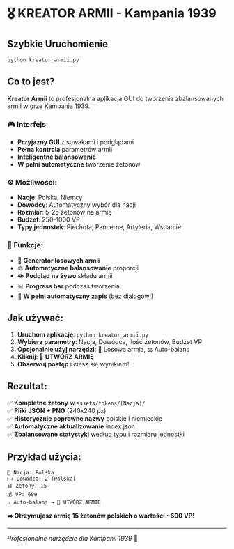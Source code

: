 # 🎖️ KREATOR ARMII - Kampania 1939

## Szybkie Uruchomienie

```bash
python kreator_armii.py
```

## Co to jest?

**Kreator Armii** to profesjonalna aplikacja GUI do tworzenia zbalansowanych armii w grze Kampania 1939.

### 🎮 Interfejs:
- **Przyjazny GUI** z suwakami i podglądami
- **Pełna kontrola** parametrów armii
- **Inteligentne balansowanie** 
- **W pełni automatyczne** tworzenie żetonów

### ⚙️ Możliwości:
- **Nacje**: Polska, Niemcy
- **Dowódcy**: Automatyczny wybór dla nacji
- **Rozmiar**: 5-25 żetonów na armię
- **Budżet**: 250-1000 VP
- **Typy jednostek**: Piechota, Pancerne, Artyleria, Wsparcie

### 🎯 Funkcje:
- 🎲 **Generator losowych armii**
- ⚖️ **Automatyczne balansowanie** proporcji
- 👁️ **Podgląd na żywo** składu armii
- 📊 **Progress bar** podczas tworzenia
- 💾 **W pełni automatyczny zapis** (bez dialogów!)

## Jak używać:

1. **Uruchom aplikację**: `python kreator_armii.py`
2. **Wybierz parametry**: Nacja, Dowódca, Ilość żetonów, Budżet VP
3. **Opcjonalnie użyj narzędzi**: 🎲 Losowa armia, ⚖️ Auto-balans
4. **Kliknij**: 💾 **UTWÓRZ ARMIĘ**
5. **Obserwuj postęp** i ciesz się wynikiem!

## Rezultat:

✅ **Kompletne żetony** w `assets/tokens/[Nacja]/`  
✅ **Pliki JSON + PNG** (240x240 px)  
✅ **Historycznie poprawne nazwy** polskie i niemieckie  
✅ **Automatyczne aktualizowanie** index.json  
✅ **Zbalansowane statystyki** według typu i rozmiaru jednostki  

## Przykład użycia:

```
🏴 Nacja: Polska
👨‍✈️ Dowódca: 2 (Polska)  
📊 Żetony: 15
💰 VP: 600
⚖️ Auto-balans → 💾 UTWÓRZ ARMIĘ
```

**➡️ Otrzymujesz armię 15 żetonów polskich o wartości ~600 VP!**

---

*Profesjonalne narzędzie dla Kampanii 1939* 🚀
